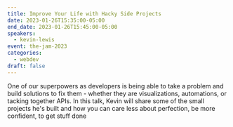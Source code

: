 ```yaml
---
title: Improve Your Life with Hacky Side Projects
date: 2023-01-26T15:35:00-05:00
end_date: 2023-01-26T15:45:00-05:00
speakers:
  - kevin-lewis
event: the-jam-2023
categories:
  - webdev
draft: false
---
```


One of our superpowers as developers is being able to take a problem and build solutions to fix them - whether they are visualizations, automations, or tacking together APIs. In this talk, Kevin will share some of the small projects he's built and how you can care less about perfection, be more confident, to get stuff done
